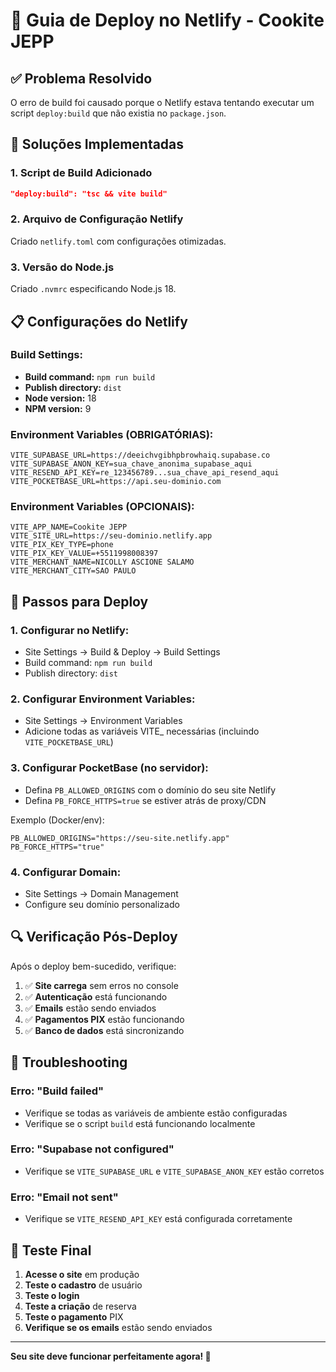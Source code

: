 # 🚀 Guia de Deploy no Netlify - Cookite JEPP

## ✅ **Problema Resolvido**

O erro de build foi causado porque o Netlify estava tentando executar um script `deploy:build` que não existia no `package.json`.

## 🔧 **Soluções Implementadas**

### 1. **Script de Build Adicionado**
```json
"deploy:build": "tsc && vite build"
```

### 2. **Arquivo de Configuração Netlify**
Criado `netlify.toml` com configurações otimizadas.

### 3. **Versão do Node.js**
Criado `.nvmrc` especificando Node.js 18.

## 📋 **Configurações do Netlify**

### **Build Settings:**
- **Build command:** `npm run build`
- **Publish directory:** `dist`
- **Node version:** 18
- **NPM version:** 9

### **Environment Variables (OBRIGATÓRIAS):**
```env
VITE_SUPABASE_URL=https://deeichvgibhpbrowhaiq.supabase.co
VITE_SUPABASE_ANON_KEY=sua_chave_anonima_supabase_aqui
VITE_RESEND_API_KEY=re_123456789...sua_chave_api_resend_aqui
VITE_POCKETBASE_URL=https://api.seu-dominio.com
```

### **Environment Variables (OPCIONAIS):**
```env
VITE_APP_NAME=Cookite JEPP
VITE_SITE_URL=https://seu-dominio.netlify.app
VITE_PIX_KEY_TYPE=phone
VITE_PIX_KEY_VALUE=+5511998008397
VITE_MERCHANT_NAME=NICOLLY ASCIONE SALAMO
VITE_MERCHANT_CITY=SAO PAULO
```

## 🚀 **Passos para Deploy**

### **1. Configurar no Netlify:**
- Site Settings → Build & Deploy → Build Settings
- Build command: `npm run build`
- Publish directory: `dist`

### **2. Configurar Environment Variables:**
- Site Settings → Environment Variables
- Adicione todas as variáveis VITE_ necessárias (incluindo `VITE_POCKETBASE_URL`)

### **3. Configurar PocketBase (no servidor):**
- Defina `PB_ALLOWED_ORIGINS` com o domínio do seu site Netlify
- Defina `PB_FORCE_HTTPS=true` se estiver atrás de proxy/CDN

Exemplo (Docker/env):
```env
PB_ALLOWED_ORIGINS="https://seu-site.netlify.app"
PB_FORCE_HTTPS="true"
```

### **4. Configurar Domain:**
- Site Settings → Domain Management
- Configure seu domínio personalizado

## 🔍 **Verificação Pós-Deploy**

Após o deploy bem-sucedido, verifique:

1. ✅ **Site carrega** sem erros no console
2. ✅ **Autenticação** está funcionando
3. ✅ **Emails** estão sendo enviados
4. ✅ **Pagamentos PIX** estão funcionando
5. ✅ **Banco de dados** está sincronizando

## 🚨 **Troubleshooting**

### **Erro: "Build failed"**
- Verifique se todas as variáveis de ambiente estão configuradas
- Verifique se o script `build` está funcionando localmente

### **Erro: "Supabase not configured"**
- Verifique se `VITE_SUPABASE_URL` e `VITE_SUPABASE_ANON_KEY` estão corretos

### **Erro: "Email not sent"**
- Verifique se `VITE_RESEND_API_KEY` está configurada corretamente

## 📱 **Teste Final**

1. **Acesse o site** em produção
2. **Teste o cadastro** de usuário
3. **Teste o login** 
4. **Teste a criação** de reserva
5. **Teste o pagamento** PIX
6. **Verifique se os emails** estão sendo enviados

---

**Seu site deve funcionar perfeitamente agora! 🎯**

